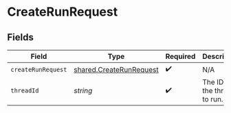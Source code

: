 # CreateRunRequest


## Fields

| Field                                                              | Type                                                               | Required                                                           | Description                                                        |
| ------------------------------------------------------------------ | ------------------------------------------------------------------ | ------------------------------------------------------------------ | ------------------------------------------------------------------ |
| `createRunRequest`                                                 | [shared.CreateRunRequest](../../models/shared/createrunrequest.md) | :heavy_check_mark:                                                 | N/A                                                                |
| `threadId`                                                         | *string*                                                           | :heavy_check_mark:                                                 | The ID of the thread to run.                                       |